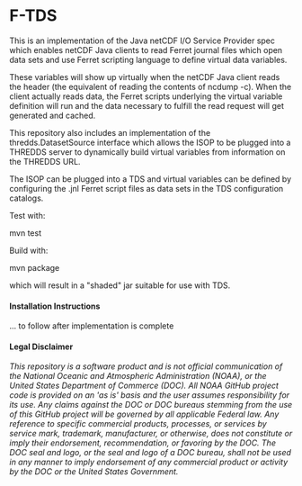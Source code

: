 # F-TDS

This is an implementation of the Java netCDF I/O Service Provider spec which
enables netCDF Java clients to read Ferret journal files which open data sets
and use Ferret scripting language to define virtual data variables.

These variables will show up virtually when the netCDF Java client reads the
header (the equivalent of reading the contents of ncdump -c). When the client
actually reads data, the Ferret scripts underlying the virtual variable 
definition will run and the data necessary to fulfill the read request will
get generated and cached.

This repository also includes an implementation of the thredds.DatasetSource
interface which allows the ISOP to be plugged into a THREDDS server to
dynamically build virtual variables from information on the THREDDS URL.

The ISOP can be plugged into a TDS and virtual variables can be defined by
configuring the .jnl Ferret script files as data sets in the TDS 
configuration catalogs.

Test with:

mvn test

Build with:

mvn package

which will result in a "shaded" jar suitable for use with TDS.

#### Installation Instructions
 ... to follow after implementation is complete

#### Legal Disclaimer
*This repository is a software product and is not official communication
of the National Oceanic and Atmospheric Administration (NOAA), or the
United States Department of Commerce (DOC).  All NOAA GitHub project
code is provided on an 'as is' basis and the user assumes responsibility
for its use.  Any claims against the DOC or DOC bureaus stemming from
the use of this GitHub project will be governed by all applicable Federal
law.  Any reference to specific commercial products, processes, or services
by service mark, trademark, manufacturer, or otherwise, does not constitute
or imply their endorsement, recommendation, or favoring by the DOC.
The DOC seal and logo, or the seal and logo of a DOC bureau, shall not
be used in any manner to imply endorsement of any commercial product
or activity by the DOC or the United States Government.*
